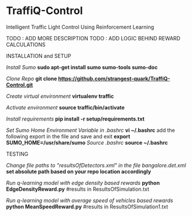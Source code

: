 # TraffiQ-Control
Intelligent Traffic Light Control Using Reinforcement Learning

TODO : ADD MORE DESCRIPTION
TODO : ADD LOGIC BEHIND REWARD CALCULATIONS

INSTALLATION and SETUP

*Install Sumo*
**sudo apt-get install sumo sumo-tools sumo-doc**

*Clone Repo*
**git clone https://github.com/strangest-quark/TraffiQ-Control.git**

*Create virtual environment*
**virtualenv traffic**

*Activate environment*
**source traffic/bin/activate**

*Install requirements*
**pip install -r setup/requirements.txt**

*Set Sumo Home Environment Variable in .bashrc*
**vi ~/.bashrc**
add the following export in the file and save and exit
**export SUMO_HOME=/usr/share/sumo** 
*Source .bashrc*
**source ~/.bashrc**

TESTING 

*Change file paths to "resultsOfDetectors.xml" in the file bangalore.det.xml*
**set absolute path based on your repo location accordingly**


*Run q-learning model with edge density based rewards*
**python EdgeDensityReward.py**
#results in ResultsOfSimulation.txt

*Run q-learning model with average speed of vehicles based rewards*
**python MeanSpeedReward.py**
#results in ResultsOfSimulation1.txt






